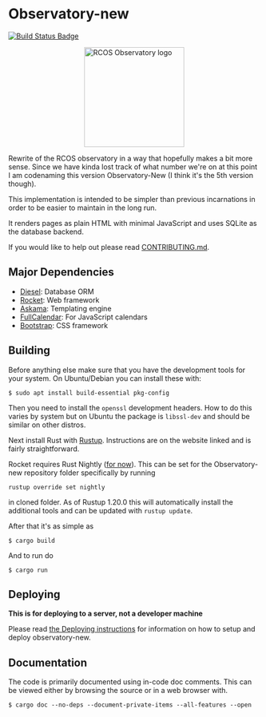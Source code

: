 # Observatory-new

[![Build Status Badge](https://github.com/rcos/observatory-new/workflows/Build/badge.svg)](https://github.com/rcos/observatory-new/actions?query=workflow%3ABuild)

<img src="./logo.svg" alt="RCOS Observatory logo" width="200px" style="display:block;margin:auto;"/>

Rewrite of the RCOS observatory in a way that hopefully makes a bit more sense.
Since we have kinda lost track of what number we're on at this point I am
codenaming this version Observatory-New (I think it's the 5th version though).

This implementation is intended to be simpler than previous incarnations in
order to be easier to maintain in the long run.

It renders pages as plain HTML with minimal JavaScript and uses SQLite
as the database backend.

If you would like to help out please read [CONTRIBUTING.md](./CONTRIBUTING.md).

## Major Dependencies
- [Diesel](https://diesel.rs): Database ORM
- [Rocket](https://rocket.rs): Web framework
- [Askama](https://github.com/djc/askama): Templating engine
- [FullCalendar](https://fullcalendar.io/): For JavaScript calendars
- [Bootstrap](https://getbootstrap.com): CSS framework

## Building
Before anything else make sure that you have the development tools for your
system. On Ubuntu/Debian you can install these with:

```
$ sudo apt install build-essential pkg-config
```

Then you need to install the `openssl` development headers.
How to do this varies by system but on Ubuntu the package is
`libssl-dev` and should be similar on other distros.

Next install Rust with [Rustup](https://rustup.rs). Instructions are on the
website linked and is fairly straightforward.

Rocket requires Rust Nightly ([for now](https://github.com/SergioBenitez/Rocket/issues/19)).
This can be set for the Observatory-new repository folder specifically by running
```
rustup override set nightly
```
in cloned folder.
As of Rustup 1.20.0 this will automatically install the additional tools and can be updated
with `rustup update`.

After that it's as simple as
```
$ cargo build
```

And to run do
```
$ cargo run
```

## Deploying

**This is for deploying to a server, not a developer machine**

Please read [the Deploying instructions](./DEPLOYING.md) for information on how to setup
and deploy observatory-new.

## Documentation
The code is primarily documented using in-code doc comments.
This can be viewed either by browsing the source or in a web browser with.
```
$ cargo doc --no-deps --document-private-items --all-features --open
```
